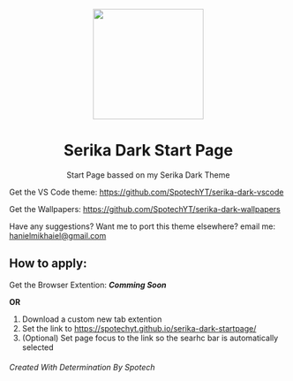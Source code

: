 <p align="center"><img src="https://raw.githubusercontent.com/SpotechYT/serika-dark/main/assets/Logo.jpg" height="200"></p>
<h1 align="center">Serika Dark Start Page</h1>
<p align="center">Start Page bassed on my Serika Dark Theme</p>

Get the VS Code theme: https://github.com/SpotechYT/serika-dark-vscode

Get the Wallpapers: https://github.com/SpotechYT/serika-dark-wallpapers

Have any suggestions? Want me to port this theme elsewhere? email me: hanielmikhaiel@gmail.com

## How to apply:

  Get the Browser Extention: ***Comming Soon***

**OR**

  1. Download a custom new tab extention
  2. Set the link to https://spotechyt.github.io/serika-dark-startpage/
  3. (Optional) Set page focus to the link so the searhc bar is automatically selected

###### Created With Determination By Spotech
